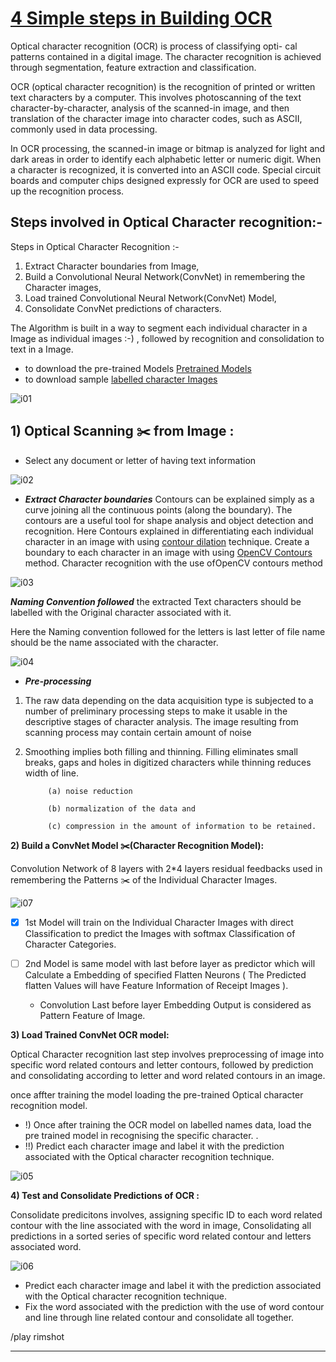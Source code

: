 # [4 Simple steps in Building OCR][source]

Optical character recognition (OCR) is process of classifying opti- cal patterns contained in a digital image. The character recognition is achieved through segmentation, feature extraction and classification.

OCR (optical character recognition) is the recognition of printed or written text characters by a computer. This involves photoscanning of the text character-by-character, analysis of the scanned-in image, and then translation of the character image into character codes, such as ASCII, commonly used in data processing.

In OCR processing, the scanned-in image or bitmap is analyzed for light and dark areas in order to identify each alphabetic letter or numeric digit. When a character is recognized, it is converted into an ASCII code. Special circuit boards and computer chips designed expressly for OCR are used to speed up the recognition process.


## Steps involved in Optical Character recognition:-


Steps in Optical Character Recognition :-
1. Extract Character boundaries from Image,
2. Build a Convolutional Neural Network(ConvNet) in remembering the Character images,
3. Load trained Convolutional Neural Network(ConvNet) Model,
4. Consolidate ConvNet predictions of characters.

The Algorithm is built in a way to segment each individual character in a Image as individual images :-) , followed by recognition and consolidation to text in a Image.

 - to download the pre-trained Models [Pretrained Models][01]
 - to download sample [labelled character Images][02]

![i01]

## 1) Optical Scanning :scissors: from Image :

 - Select any document or letter of having text information 

 ![i02]
 
 -  ***Extract Character boundaries***
             Contours can be explained simply as a curve joining all the continuous points (along the boundary). The contours are a useful tool for shape analysis and object detection and recognition. Here Contours explained in differentiating each individual character in an image with using [contour dilation](https://docs.opencv.org/trunk/d9/d61/tutorial_py_morphological_ops.html) technique.
             Create a boundary to each character in an image with using [OpenCV Contours](https://docs.opencv.org/3.3.0/dd/d49/tutorial_py_contour_features.html) method. 
             Character recognition with the use ofOpenCV contours method

![i03]
            
***Naming Convention followed***
the extracted Text characters should be labelled with the Original character associated with it.

Here the Naming convention followed for the letters is last letter of file name should be the name associated with the character.

![i04]            

 


- ***Pre-processing***
1) The raw data depending on the data acquisition type is subjected to a number of preliminary processing steps to make it usable in the descriptive stages of character analysis. The image resulting from scanning process may contain certain amount of noise

2) Smoothing implies both filling and thinning. Filling eliminates small breaks, gaps and holes in digitized characters while thinning reduces width of line.

            (a) noise reduction

            (b) normalization of the data and

            (c) compression in the amount of information to be retained.

            

 
 
 
**2) Build a ConvNet Model  :scissors:(Character Recognition Model):**


  Convolution Network of 8 layers with 2\*4 layers residual feedbacks used in remembering the Patterns  :scissors: of the Individual Character Images.
  
 
![i07]
 
- [x] 1st Model will train on the Individual Character Images with direct Classification to predict the Images with softmax Classification of Character Categories.
- [ ] 2nd Model is same model with last before layer as predictor which will Calculate a Embedding of specified Flatten Neurons ( The Predicted flatten Values will have Feature Information of Receipt Images ).
            
  - Convolution Last before layer Embedding Output is considered as Pattern Feature of Image.

**3) Load Trained ConvNet OCR model:**

Optical Character recognition last step involves preprocessing of image into specific word related contours and letter contours, followed by prediction and consolidating according to letter and word related contours in an image.


once affter training the model loading the pre-trained Optical character recognition model.

- !) Once after training the OCR model on labelled names data, load the pre trained model in recognising the specific character. .
- !!) Predict each character image and label it with the prediction associated with the Optical character recognition technique.


![i05]

            
**4) Test and Consolidate Predictions of OCR :**

Consolidate predicitons involves, assigning specific ID to each word related contour with the line associated with the word in image, Consolidating all predictions in a sorted series of specific word related contour and letters associated word.

![i06]

- Predict each character image and label it with the prediction associated with the Optical character recognition technique.
- Fix the word associated with the prediction with the use of word contour and line through line related contour and consolidate all together.


/play rimshot

---
[03]: https://github.com/Nagakiran1/4-simple-steps-in-Builiding-OCR
[02]: https://drive.google.com/drive/u/1/folders/1UtChjL6z30hOPpm8cdlzKj4jGDF56Ym8
[01]: https://drive.google.com/file/d/1ckskSVzzFpkaMO7VyTZo0fz_m32q_S_C/view?usp=sharing
[source]: (https://medium.com/datadriveninvestor/4-simple-steps-in-building-ocr-1f41c66099c1)

[i07]: img/ConvNet1.png
[i06]: img/Word_contour.PNG
[i05]: img/OCR%20workflow.PNG
[i04]: img/character%20Labelling.PNG ""
[i03]: img/Countours.PNG
[i02]: img/sample.jpg
[i01]: img/OCR_Algorithm.PNG ""